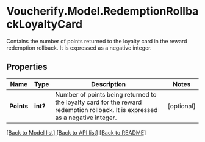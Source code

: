 # Voucherify.Model.RedemptionRollbackLoyaltyCard
Contains the number of points returned to the loyalty card in the reward redemption rollback. It is expressed as a negative integer.

## Properties

Name | Type | Description | Notes
------------ | ------------- | ------------- | -------------
**Points** | **int?** | Number of points being returned to the loyalty card for the reward redemption rollback. It is expressed as a negative integer. | [optional] 

[[Back to Model list]](../README.md#documentation-for-models) [[Back to API list]](../README.md#documentation-for-api-endpoints) [[Back to README]](../README.md)

